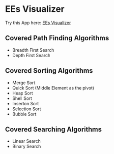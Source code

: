 # EEs Visualizer

Try this App here: [EEs Visualizer](https://ericechemane.github.io/EEs-Visualization-Tool/)

## Covered Path Finding Algorithms

- Breadth First Search
- Depth First Search

## Covered Sorting Algorithms

- Merge Sort
- Quick Sort (Middle Element as the pivot)
- Heap Sort
- Shell Sort
- Inserton Sort
- Selection Sort
- Bubble Sort

## Covered Searching Algorithms

- Linear Search
- Binary Search
